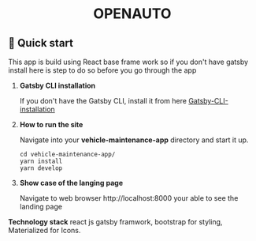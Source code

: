 <h1 align="center">
  OPENAUTO
</h1>

## 🚀 Quick start

This app is build using React base frame work so if you don't have gatsby install here is step to do so before you go through the app

1.  **Gatsby CLI installation**

    If you don't have the Gatsby CLI, install it from here [Gatsby-CLI-installation](https://www.gatsbyjs.com/docs/tutorial/part-0/#gatsby-cli)

2.  **How to run the site**

    Navigate into your **vehicle-maintenance-app** directory and start it up.

    ```shell
    cd vehicle-maintenance-app/
    yarn install
    yarn develop
    ```
3.  **Show case of the langing page**

    Navigate to web browser http://localhost:8000 your able to see the landing page
    
**Technology stack**
  react js gatsby framwork, bootstrap for styling, Materialized for Icons.